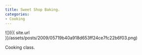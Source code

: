 ```yaml
---
title: Sweet Shop Baking.
categories:
- Cooking
---
```


![]({{ site.url }}/assets/posts/2009/05719b40a918d653ff24ce7fc22b6f03.png)
  



Cooking class.

